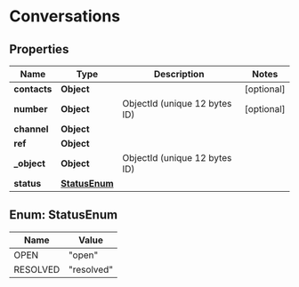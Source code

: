 

# Conversations


## Properties

| Name | Type | Description | Notes |
|------------ | ------------- | ------------- | -------------|
|**contacts** | **Object** |  |  [optional] |
|**number** | **Object** | ObjectId (unique 12 bytes ID) |  [optional] |
|**channel** | **Object** |  |  |
|**ref** | **Object** |  |  |
|**_object** | **Object** | ObjectId (unique 12 bytes ID) |  |
|**status** | [**StatusEnum**](#StatusEnum) |  |  |



## Enum: StatusEnum

| Name | Value |
|---- | -----|
| OPEN | &quot;open&quot; |
| RESOLVED | &quot;resolved&quot; |



